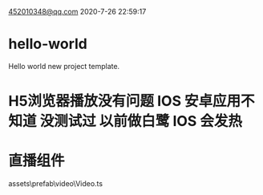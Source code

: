 452010348@qq.com	2020-7-26 22:59:17

# hello-world
Hello world new project template.

# H5浏览器播放没有问题 IOS 安卓应用不知道 没测试过 以前做白鹭 IOS 会发热

# 直播组件
  assets\prefab\video\Video.ts